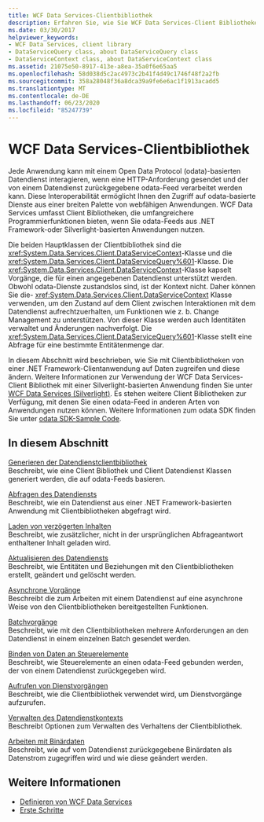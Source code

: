 ```yaml
---
title: WCF Data Services-Clientbibliothek
description: Erfahren Sie, wie Sie WCF Data Services-Client Bibliotheken verwenden, um auf Daten aus einer .NET Framework Client Anwendung zuzugreifen und diese zu ändern.
ms.date: 03/30/2017
helpviewer_keywords:
- WCF Data Services, client library
- DataServiceQuery class, about DataServiceQuery class
- DataServiceContext class, about DataServiceContext class
ms.assetid: 21075e50-8917-413e-a8ea-35a0f6e65aa5
ms.openlocfilehash: 58d038d5c2ac4973c2b41f4d49c1746f48f2a2fb
ms.sourcegitcommit: 358a28048f36a8dca39a9fe6e6ac1f1913acadd5
ms.translationtype: MT
ms.contentlocale: de-DE
ms.lasthandoff: 06/23/2020
ms.locfileid: "85247739"
---
```

# <a name="wcf-data-services-client-library"></a>WCF Data Services-Clientbibliothek
Jede Anwendung kann mit einem Open Data Protocol (odata)-basierten Datendienst interagieren, wenn eine HTTP-Anforderung gesendet und der von einem Datendienst zurückgegebene odata-Feed verarbeitet werden kann. Diese Interoperabilität ermöglicht Ihnen den Zugriff auf odata-basierte Dienste aus einer breiten Palette von webfähigen Anwendungen. WCF Data Services umfasst Client Bibliotheken, die umfangreichere Programmierfunktionen bieten, wenn Sie odata-Feeds aus .NET Framework-oder Silverlight-basierten Anwendungen nutzen.  
  
 Die beiden Hauptklassen der Clientbibliothek sind die <xref:System.Data.Services.Client.DataServiceContext>-Klasse und die <xref:System.Data.Services.Client.DataServiceQuery%601>-Klasse. Die <xref:System.Data.Services.Client.DataServiceContext>-Klasse kapselt Vorgänge, die für einen angegebenen Datendienst unterstützt werden. Obwohl odata-Dienste zustandslos sind, ist der Kontext nicht. Daher können Sie die- <xref:System.Data.Services.Client.DataServiceContext> Klasse verwenden, um den Zustand auf dem Client zwischen Interaktionen mit dem Datendienst aufrechtzuerhalten, um Funktionen wie z. b. Change Management zu unterstützen. Von dieser Klasse werden auch Identitäten verwaltet und Änderungen nachverfolgt. Die <xref:System.Data.Services.Client.DataServiceQuery%601>-Klasse stellt eine Abfrage für eine bestimmte Entitätenmenge dar.  
  
 In diesem Abschnitt wird beschrieben, wie Sie mit Clientbibliotheken von einer .NET Framework-Clientanwendung auf Daten zugreifen und diese ändern. Weitere Informationen zur Verwendung der WCF Data Services-Client Bibliothek mit einer Silverlight-basierten Anwendung finden Sie unter [WCF Data Services (Silverlight)](https://docs.microsoft.com/previous-versions/windows/silverlight/dotnet-windows-silverlight/cc838234(v%3dvs.95)). Es stehen weitere Client Bibliotheken zur Verfügung, mit denen Sie einen odata-Feed in anderen Arten von Anwendungen nutzen können. Weitere Informationen zum odata SDK finden Sie unter [odata SDK-Sample Code](https://www.odata.org/ecosystem/#sdk).
  
## <a name="in-this-section"></a>In diesem Abschnitt  
 [Generieren der Datendienstclientbibliothek](generating-the-data-service-client-library-wcf-data-services.md)  
 Beschreibt, wie eine Client Bibliothek und Client Datendienst Klassen generiert werden, die auf odata-Feeds basieren.  
  
 [Abfragen des Datendiensts](querying-the-data-service-wcf-data-services.md)  
 Beschreibt, wie ein Datendienst aus einer .NET Framework-basierten Anwendung mit Clientbibliotheken abgefragt wird.  
  
 [Laden von verzögerten Inhalten](loading-deferred-content-wcf-data-services.md)  
 Beschreibt, wie zusätzlicher, nicht in der ursprünglichen Abfrageantwort enthaltener Inhalt geladen wird.  
  
 [Aktualisieren des Datendiensts](updating-the-data-service-wcf-data-services.md)  
 Beschreibt, wie Entitäten und Beziehungen mit den Clientbibliotheken erstellt, geändert und gelöscht werden.  
  
 [Asynchrone Vorgänge](asynchronous-operations-wcf-data-services.md)  
 Beschreibt die zum Arbeiten mit einem Datendienst auf eine asynchrone Weise von den Clientbibliotheken bereitgestellten Funktionen.  
  
 [Batchvorgänge](batching-operations-wcf-data-services.md)  
 Beschreibt, wie mit den Clientbibliotheken mehrere Anforderungen an den Datendienst in einem einzelnen Batch gesendet werden.  
  
 [Binden von Daten an Steuerelemente](binding-data-to-controls-wcf-data-services.md)  
 Beschreibt, wie Steuerelemente an einen odata-Feed gebunden werden, der von einem Datendienst zurückgegeben wird.  
  
 [Aufrufen von Dienstvorgängen](calling-service-operations-wcf-data-services.md)  
 Beschreibt, wie die Clientbibliothek verwendet wird, um Dienstvorgänge aufzurufen.  
  
 [Verwalten des Datendienstkontexts](managing-the-data-service-context-wcf-data-services.md)  
 Beschreibt Optionen zum Verwalten des Verhaltens der Clientbibliothek.  
  
 [Arbeiten mit Binärdaten](working-with-binary-data-wcf-data-services.md)  
 Beschreibt, wie auf vom Datendienst zurückgegebene Binärdaten als Datenstrom zugegriffen wird und wie diese geändert werden.  
  
## <a name="see-also"></a>Weitere Informationen

- [Definieren von WCF Data Services](defining-wcf-data-services.md)
- [Erste Schritte](getting-started-with-wcf-data-services.md)
